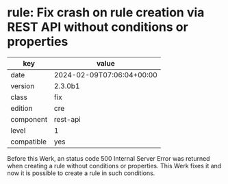 [//]: # (werk v2)
# rule: Fix crash on rule creation via REST API without conditions or properties

key        | value
---------- | ---
date       | 2024-02-09T07:06:04+00:00
version    | 2.3.0b1
class      | fix
edition    | cre
component  | rest-api
level      | 1
compatible | yes

Before this Werk, an status code 500 Internal Server Error was returned when creating a
rule without conditions or properties. This Werk fixes it and now it is possible to create
a rule in such conditions.

